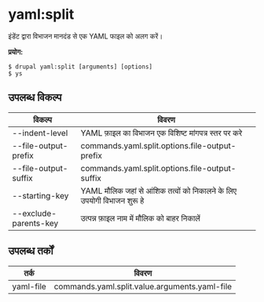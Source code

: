 # yaml:split
इंडेंट द्वारा विभाजन मानदंड से एक YAML फाइल को अलग करें।

**प्रयोग:**
```
$ drupal yaml:split [arguments] [options]
$ ys  
```

## उपलब्ध विकल्प
विकल्प | विवरण
-------|-------------
--indent-level | YAML फ़ाइल का विभाजन एक विशिष्ट मांगपत्र स्तर पर करे
--file-output-prefix | commands.yaml.split.options.file-output-prefix
--file-output-suffix | commands.yaml.split.options.file-output-suffix
--starting-key | YAML मौलिक जहां से आंशिक तत्वों को निकालने के लिए उपयोगी विभाजन शुरू हे
--exclude-parents-key | उत्पन्न फ़ाइल नाम में मौलिक को बाहर निकालें

## उपलब्ध तर्कों
तर्क | विवरण
---------|-------------
yaml-file | commands.yaml.split.value.arguments.yaml-file
